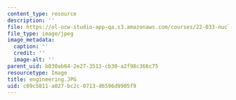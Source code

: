 ```yaml
---
content_type: resource
description: ''
file: https://ol-ocw-studio-app-qa.s3.amazonaws.com/courses/22-033-nuclear-systems-design-project-fall-2011/c09c5811a027bc2c0713d6596d9905f9_engineering.JPG
file_type: image/jpeg
image_metadata:
  caption: ''
  credit: ''
  image-alt: ''
parent_uid: b830ab64-2e27-3513-cb30-a2f98c366c75
resourcetype: Image
title: engineering.JPG
uid: c09c5811-a027-bc2c-0713-d6596d9905f9
---
```

